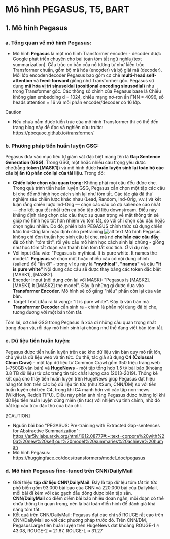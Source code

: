 # Mô hình **PEGASUS**, **T5**, **BART**

## 1. Mô hình Pegasus
### a. Tổng quan về mô hình Pegasus:
- Mô hình **Pegasus** là một mô hình Transformer encoder - decoder được Google phát triển chuyên cho bài toán tóm tắt ngữ nghĩa (text summarization). Cấu trúc cơ bản của nó tương tự như kiến trúc Transformer chuẩn, gồm bộ mã hóa (encoder) và bộ giải mã (decoder). Mỗi lớp encoder/decoder Pegasus bao gồm cơ chế **multi-head self-attention** và **feed-forward** giống như Transformer gốc. Pegasus sử dụng **mã hóa vị trí sinusoidai (positional encoding sinusodial)** như trong Transformer gốc. Các thông số chính của Pegasus base là Chiều không gian embedding d = 1024, chiều mạng nơ-ron ẩn FNN = 4096, số heads attention = 16 và mỗi phần encoder/decoder có 16 lớp. 

> [!CAUTION]
- Nếu chưa nắm được kiến trúc của mô hình Transformer thì có thể đến trang blog này để đọc và nghiên cứu trước: https://pbcquoc.github.io/transformer/

### b. Phương pháp tiền huấn luyện GSG:
Pegasus đưa vào mục tiêu tự giám sát đặc biệt mang tên là **Gap Sentence Generation (GSG)**. Trong GSG, một hoặc nhiều câu trọng yếu được che(bằng **token [MASK1]**) và mô hình được **huấn luyện sinh lại toàn bộ các câu bị ẩn từ phần còn lại của tài liệu**. Trong đó:
- **Chiến lược chọn câu quan trọng:** Không phải mọi câu đều được che. Trong quá trình tiền huấn luyện GSG, Pegasus cần chọn một tập các câu bị che để mô hình học cách sinh lại như tóm tắt. Các tác giả đã thử nghiệm sáu chiến lược khác nhau (Lead, Random, Ind-Orig, v.v.) và kết luận rằng chiến lược Ind-Orig — chọn các câu có độ salience cao nhất — cho kết quả tốt nhất trên cả bốn tập dữ liệu downstream. Điều này khẳng định rằng chọn các câu thực sự quan trọng về mặt thông tin sẽ giúp mô hình học tốt hơn nhiệm vụ tóm tắt, so với chỉ chọn câu đầu hoặc chọn ngẫu nhiên. Do đó, phiên bản PEGASUS chính thức sử dụng chiến lược Ind-Orig làm mặc định cho pretraining
![alt text](image-1.png)
Mô hình Pegasus không chỉ đơn thuần học sinh câu bị che, mà nó **che hẳn các câu đầy đủ** có tính "tóm tắt", rồi yêu cầu mô hình học cách sinh lại chúng - giống như học tóm tắt đoạn văn thành bản tóm tắt súc tích. Ở ví dụ này:
- Với input đầu vào: "Pegasus is mythical. It is pure white. It names the model.". **Pegasus** sẽ chọn một hoặc nhiều câu có nội dung chính (salient) để "ẩn đi" - trong ví dụ này là **"mythical"**, **"names"** và câu **"It is pure white"** Nội dung các câu sẽ được thay bằng các token đặc biệt [MASK1], [MASK2]. 
- Encoder Input (nội dung còn lại với MASK): "Pegasus is [MASK2]. [MASK1] It [MASK2] the model". Đây là những gì được đưa vào **Transformer Encoder**. Mô hình sẽ cố gắng "hiểu" phần còn lại của văn bản. 
- Target Text (đầu ra kì vọng): "It is pure white". Đây là văn bản mà **Transformer Decoder** cần sinh ra - chính là phần nội dung đã bị che, tương đương với một bản tóm tắt. 

Tóm lại, cơ chế GSG trong Pegasus là xóa đi những câu quan trọng nhất trong đoạn vă, rồi dạy mô hình sinh lại chúng như thể đang viết bản tóm tắt. 
### c. Dữ liệu tiền huấn luyện: 
Pegasus được tiền huấn luyện trên các kho dữ liệu văn bản quy mô rất lớn, chủ yếu là dữ liệu web và tin tức. Cụ thể, tác giả sử dụng **C4 (Colossal Clean Craw)** - một tập dữ liệu từ Common Crawl gồm 350 triệu trang web (~750GB văn bản) và **HugeNews** - một tập tổng hợp 1.5 tỷ bài báo  (khoảng 3.8 TB dữ liệu) từ các trang tin tức chất lượng cao (2013-2019). Thống kê kết quả cho thấy tiền huấn luyện trên HugeNews giúp Pegasus đạt hiệu năng tốt hơn trên các bộ dữ liệu tin tức (như XSum, CNN/DM) so với tiền huấn luyện chỉ trên C4, trong khi C4 mạnh hơn với các tập non-news (WikiHow, Reddit TIFU). Điều này phản ánh rằng Pegasus được hưởng lợi khi dữ liệu tiền huấn luyện cùng miền (tin tức) với nhiệm vụ tinh chỉnh, nhờ đó bắt kịp cấu trúc đặc thù của báo chí.

[!CAUTION]
- Nguồn bài báo "PEGASUS: Pre-training with Extracted Gap-sentences for Abstractive Summarization": https://ar5iv.labs.arxiv.org/html/1912.08777#:~:text=corpora%20with%20a%20new%20self,our%20model%20summaries%20achieve%20human
- Mô hình Pegasus: https://huggingface.co/docs/transformers/model_doc/pegasus

### d. Mô hình Pegasus fine-tuned trên CNN/DailyMail
- Giới thiệu **tập dữ liệu CNN\DailyMail**: Đây là tập dữ lệu tóm tắt tin tức phổ biến gồm 93.000 bài báo của CNN và 220.000 bài của DailyMail, mỗi bài đi kèm với các gạch đầu dòng được biên tập sẵn. **CNN/DailyMail** có điểm điểm bài báo nhiều đoạn ngắn, mỗi đoạn có thể chứa thông tin quan trọng, nên là bài toán điển hình để đánh giá khả năng tóm tắt. 
- Kết quả trên CNN/DailyMail: Pegasus đạt các chỉ số ROUGE rất cao trên CNN/DailyMail so với các phương pháp trước đó. Trên CNN/DM, PegasusLarge tiền huấn luyện trên HugeNews đạt khoảng ROUGE-1 ≈ 43.08, ROUGE-2 ≈ 21.67, ROUGE-L ≈ 31.27